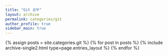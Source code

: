 ```yaml
---
title: "Git 공부"
layout: archive
permalink: categories/git
author_profile: true
sidebar_main: true
---
```



{% assign posts = site.categories.git %}
{% for post in posts %} {% include archive-single2.html type=page.entries_layout %} {% endfor %}
